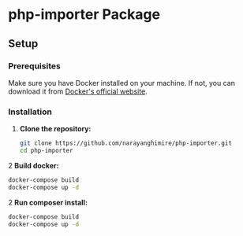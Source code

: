 # php-importer Package

## Setup

### Prerequisites

Make sure you have Docker installed on your machine. If not, you can download it from [Docker's official website](https://www.docker.com/get-started).

### Installation

1. **Clone the repository:**
   ```bash
   git clone https://github.com/narayanghimire/php-importer.git
   cd php-importer
2 **Build docker:**
   ```bash
   docker-compose build
   docker-compose up -d
 ```
2 **Run composer install:**
   ```bash
   docker-compose build
   docker-compose up -d